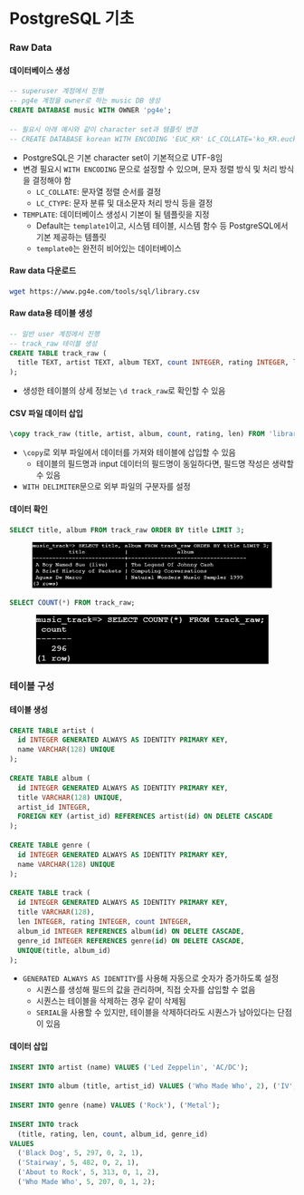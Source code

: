 # PostgreSQL 기초

### Raw Data

#### 데이터베이스 생성

```sql
-- superuser 계정에서 진행
-- pg4e 계정을 owner로 하는 music DB 생성
CREATE DATABASE music WITH OWNER 'pg4e';

-- 필요시 아래 예시와 같이 character set과 템플릿 변경
-- CREATE DATABASE korean WITH ENCODING 'EUC_KR' LC_COLLATE='ko_KR.euckr' LC_CTYPE='ko_KR.euckr' TEMPLATE=template0;
```

- PostgreSQL은 기본 character set이 기본적으로 UTF-8임
- 변경 필요시 `WITH ENCODING` 문으로 설정할 수 있으며, 문자 정렬 방식 및 처리 방식을 결정해야 함
  - `LC_COLLATE`: 문자열 정렬 순서를 결정
  - `LC_CTYPE`: 문자 분류 및 대소문자 처리 방식 등을 결정
- `TEMPLATE`: 데이터베이스 생성시 기본이 될 템플릿을 지정
  - Default는 `template1`이고, 시스템 테이블, 시스템 함수 등 PostgreSQL에서 기본 제공하는 템플릿
  - `template0`는 완전히 비어있는 데이터베이스

#### Raw data 다운로드

```bash
wget https://www.pg4e.com/tools/sql/library.csv
```

#### Raw data용 테이블 생성

```sql
-- 일반 user 계정에서 진행
-- track_raw 테이블 생성
CREATE TABLE track_raw (
  title TEXT, artist TEXT, album TEXT, count INTEGER, rating INTEGER, len INTEGER
);
```

- 생성한 테이블의 상세 정보는 `\d track_raw`로 확인할 수 있음

#### CSV 파일 데이터 삽입

```sql
\copy track_raw (title, artist, album, count, rating, len) FROM 'library.csv' WITH DELIMITER ',' CSV;
```

- `\copy`로 외부 파일에서 데이터를 가져와 테이블에 삽입할 수 있음
  - 테이블의 필드명과 input 데이터의 필드명이 동일하다면, 필드명 작성은 생략할 수 있음
- `WITH DELIMITER`문으로 외부 파일의 구분자를 설정

#### 데이터 확인

```sql
SELECT title, album FROM track_raw ORDER BY title LIMIT 3;
```

<figure style="text-align: center">
  <img src="./Images/02_01.png">
</figure>

```sql
SELECT COUNT(*) FROM track_raw;
```

<figure style="text-align: center">
  <img src="./Images/02_02.png">
</figure>

### 테이블 구성

#### 테이블 생성

```sql
CREATE TABLE artist (
  id INTEGER GENERATED ALWAYS AS IDENTITY PRIMARY KEY,
  name VARCHAR(128) UNIQUE
);

CREATE TABLE album (
  id INTEGER GENERATED ALWAYS AS IDENTITY PRIMARY KEY,
  title VARCHAR(128) UNIQUE,
  artist_id INTEGER,
  FOREIGN KEY (artist_id) REFERENCES artist(id) ON DELETE CASCADE
);

CREATE TABLE genre (
  id INTEGER GENERATED ALWAYS AS IDENTITY PRIMARY KEY,
  name VARCHAR(128) UNIQUE
);

CREATE TABLE track (
  id INTEGER GENERATED ALWAYS AS IDENTITY PRIMARY KEY,
  title VARCHAR(128),
  len INTEGER, rating INTEGER, count INTEGER,
  album_id INTEGER REFERENCES album(id) ON DELETE CASCADE,
  genre_id INTEGER REFERENCES genre(id) ON DELETE CASCADE,
  UNIQUE(title, album_id)
);
```

- `GENERATED ALWAYS AS IDENTITY`를 사용해 자동으로 숫자가 증가하도록 설정
  - 시퀀스를 생성해 필드의 값을 관리하며, 직접 숫자를 삽입할 수 없음
  - 시퀀스는 테이블을 삭제하는 경우 같이 삭제됨
  - `SERIAL`을 사용할 수 있지만, 테이블을 삭제하더라도 시퀀스가 남아있다는 단점이 있음

#### 데이터 삽입

```sql
INSERT INTO artist (name) VALUES ('Led Zeppelin', 'AC/DC');

INSERT INTO album (title, artist_id) VALUES ('Who Made Who', 2), ('IV', 1);

INSERT INTO genre (name) VALUES ('Rock'), ('Metal');

INSERT INTO track
  (title, rating, len, count, album_id, genre_id)
VALUES 
  ('Black Dog', 5, 297, 0, 2, 1),
  ('Stairway', 5, 482, 0, 2, 1),
  ('About to Rock', 5, 313, 0, 1, 2),
  ('Who Made Who', 5, 207, 0, 1, 2);
```